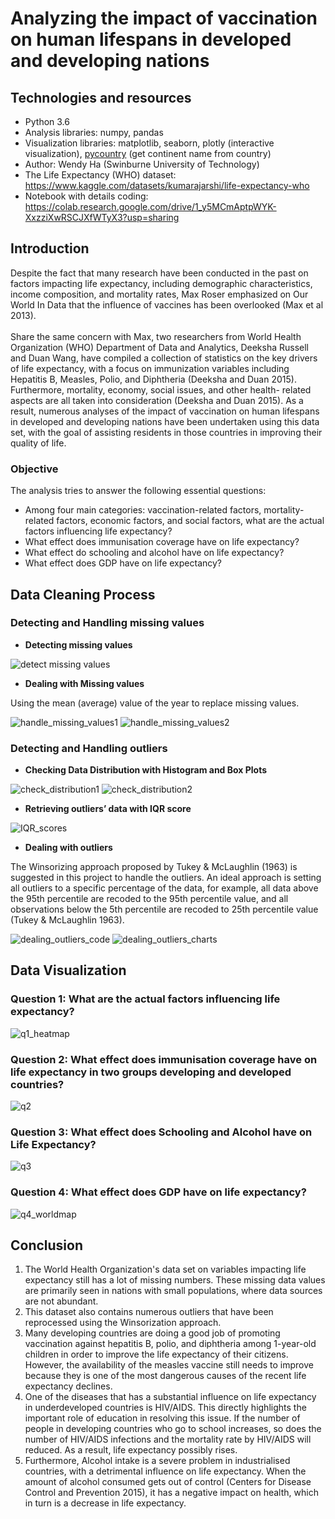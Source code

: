# Analyzing the impact of vaccination on human lifespans in developed and developing nations
## Technologies and resources
- Python 3.6 
- Analysis libraries: numpy, pandas
- Visualization libraries: matplotlib, seaborn, plotly (interactive visualization), [pycountry](https://github.com/jefftune/pycountry-convert) (get continent name from country)
- Author: Wendy Ha (Swinburne University of Technology)
- The Life Expectancy (WHO) dataset: https://www.kaggle.com/datasets/kumarajarshi/life-expectancy-who
- Notebook with details coding: https://colab.research.google.com/drive/1_y5MCmAptpWYK-XxzziXwRSCJXfWTyX3?usp=sharing
## Introduction
Despite the fact that many research have been conducted in the past on factors impacting life expectancy, including demographic characteristics, income composition, and mortality rates, Max Roser emphasized on Our World In Data that the influence of vaccines has been overlooked (Max et al 2013).
<br/>
<br/>
Share the same concern with Max, two researchers from World Health Organization (WHO) Department of Data and Analytics, Deeksha Russell and Duan Wang, have compiled a collection of statistics on the key drivers of life expectancy, with a focus on immunization variables including Hepatitis B, Measles, Polio, and Diphtheria (Deeksha and Duan 2015). Furthermore, mortality, economy, social issues, and other health- related aspects are all taken into consideration (Deeksha and Duan 2015). As a result, numerous analyses of the impact of vaccination on human lifespans in developed and developing nations have been undertaken using this data set, with the goal of assisting residents in those countries in improving their quality of life.
### Objective
The analysis tries to answer the following essential questions:
- Among four main categories: vaccination-related factors, mortality-related factors, economic factors, and social factors, what are the actual factors
influencing life expectancy?
- What effect does immunisation coverage have on life expectancy?
- What effect do schooling and alcohol have on life expectancy?
- What effect does GDP have on life expectancy?
## Data Cleaning Process
### Detecting and Handling missing values
- **Detecting missing values**

![detect missing values](charts/detect_missing_values.png)
- **Dealing with Missing values**

Using the mean (average) value of the year to replace missing values.

![handle_missing_values1](charts/handle_missing_values.png)
![handle_missing_values2](charts/handle_missing_values2.png)
### Detecting and Handling outliers
- **Checking Data Distribution with Histogram and Box Plots**

![check_distribution1](charts/check_distribution1.png)
![check_distribution2](charts/check_distribution2.png)

- **Retrieving outliers’ data with IQR score**

![IQR_scores](charts/IQR_scores.png)
- **Dealing with outliers**

The Winsorizing approach proposed by Tukey & McLaughlin (1963) is suggested in this project to handle the outliers. An ideal approach is setting all outliers to a specific percentage of the data, for example, all data above the 95th percentile are recoded to the 95th percentile value, and all observations below the 5th percentile are recoded to 25th percentile value (Tukey & McLaughlin 1963).

![dealing_outliers_code](charts/dealing_with_outliers.png)
![dealing_outliers_charts](charts/dealing_outliers_charts.png)
## Data Visualization
### Question 1: What are the actual factors influencing life expectancy?
![q1_heatmap](charts/heatmap.png)
### Question 2: What effect does immunisation coverage have on life expectancy in two groups developing and developed countries?
![q2](charts/q2.png)
### Question 3: What effect does Schooling and Alcohol have on Life Expectancy?
![q3](charts/q3.png)
### Question 4: What effect does GDP have on life expectancy?
![q4_worldmap](charts/q4_worldmap.png)
## Conclusion
1. The World Health Organization's data set on variables impacting life expectancy still has a lot of missing numbers. These missing data values are primarily seen in nations with small populations, where data sources are not abundant.
2. This dataset also contains numerous outliers that have been reprocessed using the Winsorization approach.
3. Many developing countries are doing a good job of promoting vaccination against hepatitis B, polio, and diphtheria among 1-year-old children in order to improve the life expectancy of their citizens. However, the availability of the measles vaccine still needs to improve because they is one of the most dangerous causes of the recent life expectancy declines.
4. One of the diseases that has a substantial influence on life expectancy in underdeveloped countries is HIV/AIDS. This directly highlights the important role of education in resolving this issue. If the number of people in developing countries who go to school increases, so does the number of HIV/AIDS infections and the mortality rate by HIV/AIDS will reduced. As a result, life expectancy possibly rises.
5. Furthermore, Alcohol intake is a severe problem in industrialised countries, with a detrimental influence on life expectancy. When the amount of alcohol consumed gets out of control (Centers for Disease Control and Prevention 2015), it has a negative impact on health, which in turn is a decrease in life expectancy.
